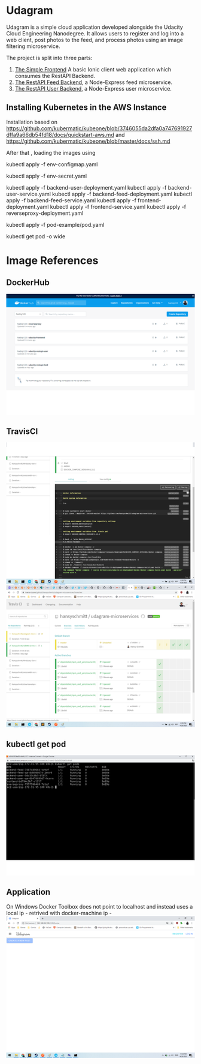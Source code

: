 # Udagram 

Udagram is a simple cloud application developed alongside the Udacity Cloud Engineering Nanodegree. It allows users to register and log into a web client, post photos to the feed, and process photos using an image filtering microservice.

The project is split into three parts:
1. [The Simple Frontend](/udacity-c3-frontend)
A basic Ionic client web application which consumes the RestAPI Backend. 
2. [The RestAPI Feed Backend](/udacity-c3-restapi-feed), a Node-Express feed microservice.
3. [The RestAPI User Backend](/udacity-c3-restapi-user), a Node-Express user microservice.



## Installing Kubernetes in the AWS Instance

Installation based on https://github.com/kubermatic/kubeone/blob/3746055da2dfa0a747691927dffa9a66db54fd18/docs/quickstart-aws.md
and
https://github.com/kubermatic/kubeone/blob/master/docs/ssh.md

After that , loading the images  using

kubectl apply -f env-configmap.yaml

kubectl apply -f env-secret.yaml

kubectl apply -f backend-user-deployment.yaml
kubectl apply -f backend-user-service.yaml
kubectl apply -f backend-feed-deployment.yaml
 kubectl apply -f backend-feed-service.yaml
kubectl apply -f frontend-deployment.yaml
 kubectl apply -f frontend-service.yaml 
kubectl apply -f reverseproxy-deployment.yaml

kubectl apply -f pod-example/pod.yaml

kubectl get pod -o wide



# Image References
## DockerHub
![image of dockerhub](../../course-03/exercises/screenshots/dockerhub.png)

## TravisCI
![image of travisci](../../course-03/exercises/screenshots/travis1.png)
![image of travisci](../../course-03/exercises/screenshots/travis2.png)

## kubectl get pod
![image of kubectlgetpod](../../course-03/exercises/screenshots/kubectl.png)


## Application
On Windows Docker Toolbox does not point to localhost and instead uses a local ip - retrived with docker-machine ip -
![image of app](../../course-03/exercises/screenshots/app.png)

